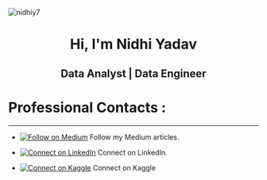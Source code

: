 
<p align="left"> <img src="https://komarev.com/ghpvc/?username=nidhiy7&label=Profile%20views&color=ff69b4&style=flat" alt="nidhiy7" /> </p>
<h1 align="center">Hi, I'm Nidhi Yadav</h1>
<h2 align="center">Data Analyst | Data Engineer </h2>

# **Professional Contacts** :
---


- [![Follow on Medium](https://img.shields.io/badge/Follow%20on%20Medium-%23FF69B4?style=flat&logo=medium&logoColor=white)](https://medium.com/@nidhiyadav200213) Follow my Medium articles.

- [![Connect on LinkedIn](https://img.shields.io/badge/Connect%20on%20LinkedIn-%23FF69B4?style=flat&logo=linkedin&logoColor=white)](https://www.linkedin.com/in/nidhi-yadav-1a97a81b1/) Connect on LinkedIn.
  
- [![Connect on Kaggle](https://img.shields.io/badge/Connect%20on%20Kaggle-%23FF69B4?style=flat&logo=kaggle&logoColor=white)](https://www.kaggle.com/nidhiy07) Connect on Kaggle
